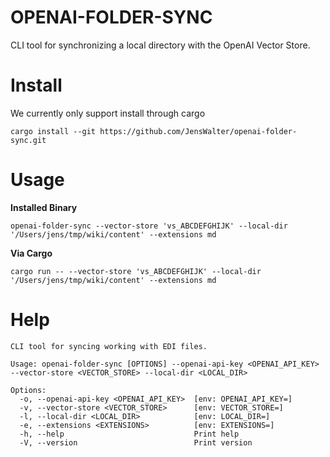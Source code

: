 # OPENAI-FOLDER-SYNC

CLI tool for synchronizing a local directory with the OpenAI Vector Store.

# Install

We currently only support install through cargo

```
cargo install --git https://github.com/JensWalter/openai-folder-sync.git
```

# Usage

**Installed Binary**

```
openai-folder-sync --vector-store 'vs_ABCDEFGHIJK' --local-dir '/Users/jens/tmp/wiki/content' --extensions md
```

**Via Cargo**
```
cargo run -- --vector-store 'vs_ABCDEFGHIJK' --local-dir '/Users/jens/tmp/wiki/content' --extensions md
```

# Help

```
CLI tool for syncing working with EDI files.

Usage: openai-folder-sync [OPTIONS] --openai-api-key <OPENAI_API_KEY> --vector-store <VECTOR_STORE> --local-dir <LOCAL_DIR>

Options:
  -o, --openai-api-key <OPENAI_API_KEY>  [env: OPENAI_API_KEY=]
  -v, --vector-store <VECTOR_STORE>      [env: VECTOR_STORE=]
  -l, --local-dir <LOCAL_DIR>            [env: LOCAL_DIR=]
  -e, --extensions <EXTENSIONS>          [env: EXTENSIONS=]
  -h, --help                             Print help
  -V, --version                          Print version
```